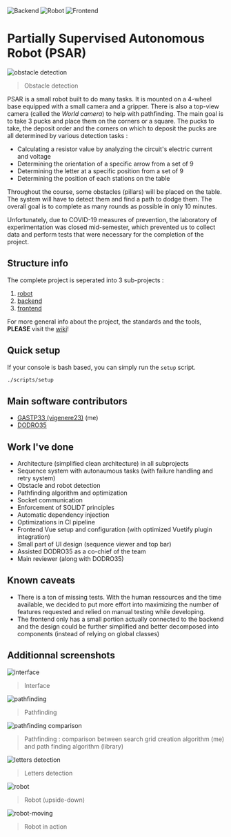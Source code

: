 ![Backend](https://github.com/vigenere23/iRondelle/workflows/Backend/badge.svg)
![Robot](https://github.com/vigenere23/iRondelle/workflows/Robot/badge.svg)
![Frontend](https://github.com/vigenere23/iRondelle/workflows/Frontend/badge.svg)

# Partially Supervised Autonomous Robot (PSAR)

![obstacle detection](https://user-images.githubusercontent.com/32545895/79995493-49afdb80-8485-11ea-9100-70d93fb9326a.gif)

> Obstacle detection

PSAR is a small robot built to do many tasks. It is mounted on a 4-wheel base equipped with a small camera and a gripper. There is also a top-view camera (called the *World camera*) to help with pathfinding. The main goal is to take 3 pucks and place them on the corners or a square. The pucks to take, the deposit order and the corners on which to deposit the pucks are all determined by various detection tasks :

- Calculating a resistor value by analyzing the circuit's electric current and voltage
- Determining the orientation of a specific arrow from a set of 9
- Determining the letter at a specific position from a set of 9
- Determining the position of each stations on the table

Throughout the course, some obstacles (pillars) will be placed on the table. The system will have to detect them and find a path to dodge them. The overall goal is to complete as many rounds as possible in only 10 minutes.

Unfortunately, due to COVID-19 measures of prevention, the laboratory of experimentation was closed mid-semester, which prevented us to collect data and perform tests that were necessary for the completion of the project.

## Structure info

The complete project is seperated into 3 sub-projects :

1. [robot](./robot/)
2. [backend](./backend/)
3. [frontend](./frontend/)

For more general info about the project, the standards and the tools, **PLEASE** visit the [wiki](./wiki/README.md)!

## Quick setup

If your console is bash based, you can simply run the `setup` script.

```bash
./scripts/setup
```

## Main software contributors

- [GASTP33 (vigenere23)](https://github.com/vigenere23) (me)
- [DODRO35](https://github.com/DODRO35)

## Work I've done

- Architecture (simplified clean architecture) in all subprojects
- Sequence system with autonaumous tasks (with failure handling and retry system)
- Obstacle and robot detection
- Pathfinding algorithm and optimization
- Socket communication
- Enforcement of SOLID*T* principles
- Automatic dependency injection
- Optimizations in CI pipeline
- Frontend Vue setup and configuration (with optimized Vuetify plugin integration)
- Small part of UI design (sequence viewer and top bar)
- Assisted DODRO35 as a co-chief of the team
- Main reviewer (along with DODRO35)

## Known caveats

- There is a ton of missing tests. With the human ressources and the time available, we decided to put more effort into maximizing the number of features requested and relied on manual testing while developing.
- The frontend only has a small portion actually connected to the backend and the design could be further simplified and better decomposed into components (instead of relying on global classes)

## Additionnal screenshots

![interface](https://user-images.githubusercontent.com/32545895/79995525-559b9d80-8485-11ea-8eb5-da559d9e587b.png)

> Interface

![pathfinding](https://user-images.githubusercontent.com/32545895/79995535-57fdf780-8485-11ea-9db2-c3519ae6d9ab.png)

> Pathfinding

![pathfinding comparison](https://user-images.githubusercontent.com/32545895/79996265-3fdaa800-8486-11ea-9684-33518cf86680.png)

> Pathfinding : comparison between search grid creation algorithm (me) and path finding algorithm (library)

![letters detection](https://user-images.githubusercontent.com/32545895/79996432-757f9100-8486-11ea-8f18-fab6d475b798.jpg)

> Letters detection

![robot](https://user-images.githubusercontent.com/32545895/79996550-97791380-8486-11ea-922f-d490bf7130a2.jpg)

> Robot (upside-down)

![robot-moving](https://user-images.githubusercontent.com/32545895/79999160-9695b100-8489-11ea-904b-cf8804416c93.gif)

> Robot in action
